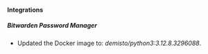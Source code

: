 
#### Integrations

##### Bitwarden Password Manager

- Updated the Docker image to: *demisto/python3:3.12.8.3296088*.

